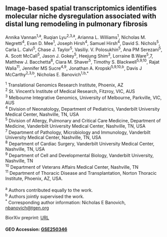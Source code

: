 ## Image-based spatial transcriptomics identifies molecular niche dysregulation associated with distal lung remodeling in pulmonary fibrosis

Annika Vannan<sup>1,a</sup>, Ruqian Lyu<sup>2,3,a</sup>, Arianna L. Williams<sup>1</sup>, Nicholas M. Negretti<sup>4</sup>, Evan D. Mee<sup>1</sup>, Joseph Hirsh<sup>4</sup>, Samuel Hirsh<sup>4</sup>, 
David S. Nichols<sup>5</sup>, Carla L. Calvi<sup>5</sup>, Chase J. Taylor<sup>5</sup>, Vasiliy. V. Polosukhin<sup>5</sup>, Ana PM Serezani<sup>5</sup>, A. Scott McCall<sup>5</sup>, Jason J. Gokey<sup>5</sup>, 
Heejung Shim<sup>3</sup>, Lorraine B.Ware<sup>5</sup>,7, Matthew J. Bacchetta<sup>8</sup>, Ciara M. Shaver<sup>5</sup>, Timothy S. Blackwell<sup>5,9,10</sup>, 
Rajat Walia<sup>11</sup>, Jennifer MS Sucre<sup>4,9</sup>, Jonathan A. Kropski<sup>5,9,10,b</sup>, Davis J McCarthy<sup>2,3,b</sup>, Nicholas E. Banovich<sup>1,b,*</sup>

<sup>1</sup> Translational Genomics Research Institute, Phoenix, AZ \
<sup>2</sup> St. Vincent’s Institute of Medical Research, Fitzroy, VIC, AUS \
<sup>3</sup> Melbourne Integrative Genomics, University of Melbourne, Parkville, VIC, AUS \
<sup>4</sup> Division of Neonatology, Department of Pediatrics, Vanderbilt University Medical Center, Nashville, TN, USA \
<sup>5</sup> Division of Allergy, Pulmonary and Critical Care Medicine, Department of Medicine, Vanderbilt University Medical Center, Nashville, TN, USA \
<sup>7</sup> Department of Pathology, Microbiology and Immunology, Vanderbilt University Medical Center, Nashville, TN, USA \
<sup>8</sup> Department of Cardiac Surgery, Vanderbilt University Medical Center, Nashville, TN, USA \
<sup>9</sup> Department of Cell and Developmental Biology, Vanderbilt University, Nashville, TN \
<sup>10</sup> Department of Veterans Affairs Medical Center, Nashville, TN \
<sup>11</sup> Department of Thoracic Disease and Transplantation, Norton Thoracic Institute, Phoenix, AZ, USA. \
 \
<sup>a</sup> Authors contributed equally to the work.  \
<sup>b</sup> Authors jointly supervised the work. \
<sup>*</sup> Corresponding author information: Nicholas E Banovich, nbanovich@tgen.org

BiorXiv preprint: [URL](https://www.biorxiv.org/content/10.1101/2023.12.15.571954v2)


#### GEO Accession: [GSE250346](https://www.ncbi.nlm.nih.gov/geo/query/acc.cgi?acc=GSE250346)
